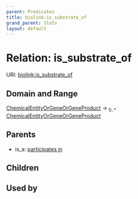 ```yaml
---
parent: Predicates
title: biolink:is_substrate_of
grand_parent: Slots
layout: default
---
```


# Relation: is_substrate_of




URI: [biolink:is_substrate_of](https://w3id.org/biolink/is_substrate_of)

## Domain and Range

[ChemicalEntityOrGeneOrGeneProduct](ChemicalEntityOrGeneOrGeneProduct.md) ->  <sub>0..\*</sub> [ChemicalEntityOrGeneOrGeneProduct](ChemicalEntityOrGeneOrGeneProduct.md)

## Parents

 *  is_a: [participates in](participates_in.md)

## Children


## Used by

